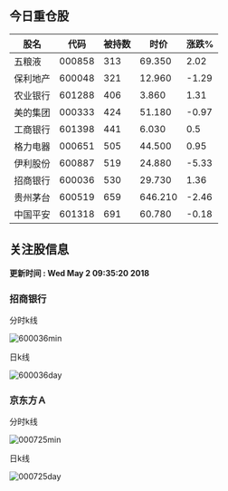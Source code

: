 
## 今日重仓股 

|股名|代码|被持数|时价|涨跌%|
|---|---|---|---|---|
|五粮液|000858|313|69.350|2.02|
|保利地产|600048|321|12.960|-1.29|
|农业银行|601288|406|3.860|1.31|
|美的集团|000333|424|51.180|-0.97|
|工商银行|601398|441|6.030|0.5|
|格力电器|000651|505|44.500|0.95|
|伊利股份|600887|519|24.880|-5.33|
|招商银行|600036|530|29.730|1.36|
|贵州茅台|600519|659|646.210|-2.46|
|中国平安|601318|691|60.780|-0.18|

## 关注股信息
**更新时间 : Wed May  2 09:35:20 2018**
### 招商银行 
分时k线

![600036min](http://image.sinajs.cn/newchart/min/n/sh600036.gif)

日k线

![600036day](http://image.sinajs.cn/newchart/daily/n/sh600036.gif)

### 京东方Ａ 
分时k线

![000725min](http://image.sinajs.cn/newchart/min/n/sz000725.gif)

日k线

![000725day](http://image.sinajs.cn/newchart/daily/n/sz000725.gif)
